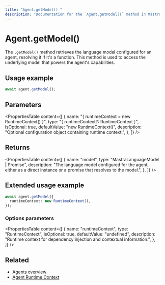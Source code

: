```yaml
---
title: "Agent.getModel() "
description: "Documentation for the `Agent.getModel()` method in Mastra agents, which retrieves the language model that powers the agent."
---
```


# Agent.getModel()

The `.getModel()` method retrieves the language model configured for an agent, resolving it if it's a function. This method is used to access the underlying model that powers the agent's capabilities.

## Usage example

```typescript copy
await agent.getModel();
```

## Parameters

<PropertiesTable
content={[
{
name: "{ runtimeContext = new RuntimeContext() }",
type: "{ runtimeContext?: RuntimeContext }",
isOptional: true,
defaultValue: "new RuntimeContext()",
description: "Optional configuration object containing runtime context.",
},
]}
/>

## Returns

<PropertiesTable
content={[
{
name: "model",
type: "MastraLanguageModel | Promise<MastraLanguageModel>",
description: "The language model configured for the agent, either as a direct instance or a promise that resolves to the model.",
},
]}
/>

## Extended usage example

```typescript copy
await agent.getModel({
  runtimeContext: new RuntimeContext(),
});
```

### Options parameters

<PropertiesTable
content={[
{
name: "runtimeContext",
type: "RuntimeContext",
isOptional: true,
defaultValue: "undefined",
description: "Runtime context for dependency injection and contextual information.",
},
]}
/>

## Related

- [Agents overview](/docs/agents/overview)
- [Agent Runtime Context](/docs/server-db/runtime-context)
